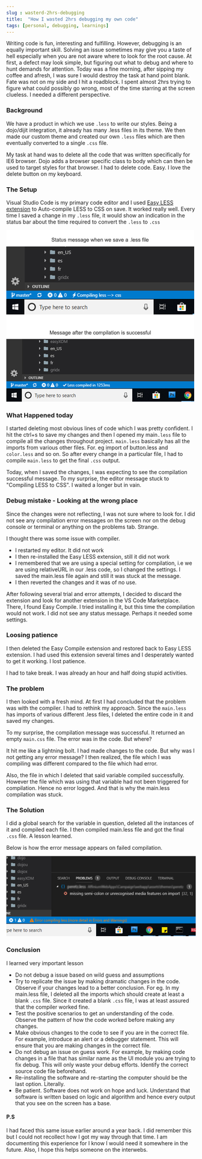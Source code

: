 ```yaml
---
slug : wasterd-2hrs-debugging
title:  "How I wasted 2hrs debugging my own code"
tags: [personal, debugging, learnings]
---
```


Writing code is fun, interesting and fulfilling. However, debugging is an equally important skill. Solving an issue sometimes may give you a taste of hell especially when you are not aware where to look for the root cause. At first, a defect may look simple, but figuring out what to debug and where to hunt demands for attention. Today was a fine morning, after sipping my coffee and afresh, I was sure I would destroy the task at hand point blank. Fate was not on my side and I hit a roadblock. I spent almost 2hrs trying to figure what could possibly go wrong, most of the time starring at the screen clueless. I needed a different perspective.

<!-- truncate -->

### Background

We have a product in which we use `.less` to write our styles. Being a dojo/dijit integration, it already has many .less files in its theme. We then made our custom theme and created our own `.less` files which are then eventually converted to a single `.css` file.

My task at hand was to delete all the code that was written specifically for IE6 browser. Dojo adds a browser specific class to body which can then be used to target styles for that browser. I had to delete code. Easy. I love the delete button on my keyboard.


### The Setup

Visual Studio Code is my primary code editor and I used [Easy LESS extension](https://marketplace.visualstudio.com/items?itemName=mrcrowl.easy-less) to Auto-compile LESS to CSS on save. It worked really well. 
Every time I saved a change in my `.less` file, it would show an indication in the status bar about the time required to convert the `.less` to `.css`

![Visual Studio status bar message](./assets/images/vscode-status-message.jpg)

### What Happened today

I started deleting most obvious lines of code which I was pretty confident. I hit the ctrl+s to save my changes and then I opened my main`.less` file to compile all the changes throughout project. `main.less` basically has all the imports from various other files. For. eg import of button.less and `color.less` and so on. So after every change in a particular file, I had to compile `main.less` to get the final `.css` output. 

Today, when I saved the changes, I was expecting to see the compilation successful message. To my surprise, the editor message stuck to "Compiling LESS to CSS". I waited a longer but in vain.

### Debug mistake - Looking at the wrong place

Since the changes were not reflecting, I was not sure where to look for.
I did not see any compilation error messages on the screen nor on the debug console or terminal or anything on the problems tab. Strange.

I thought there was some issue with compiler.

- I restarted my editor. It did not work
- I then re-installed the Easy LESS extension, still it did not work
- I remembered that we are using a special setting for compilation, i.e we are using relativeURL in our .less code, so I changed the settings. I saved the main.less file again and still it was stuck at the message.
- I then reverted the changes and it was of no use.

After following several trial and error attempts, I decided to discard the extension and look for another extension in the VS Code Marketplace. There, I found Easy Compile. I tried installing it, but this time the compilation would not work. I did not see any status message. Perhaps it needed some settings.

### Loosing patience

I then deleted the Easy Compile extension and restored back to Easy LESS extension. I had used this extension several times and I desperately wanted to get it working. I lost patience.

I had to take break. I was already an hour and half doing stupid activities.

### The problem

I then looked with a fresh mind. At first I had concluded that the problem was with the compiler. I had to rethink my approach. Since the `main.less` has imports of various different .less files, I deleted the entire code in it and saved my changes.

To my surprise, the compilation message was successful. It returned an empty `main.css` file. The error was in the code. But where?

It hit me like a lightning bolt. I had made changes to the code. But why was I not getting any error message? I then realized, the file which I was compiling was different compared to the file which had error.

Also, the file in which I deleted that said variable compiled successfully. However the file which was using that variable had not been triggered for compilation. Hence no error logged. And that is why the main.less compilation was stuck.

### The Solution

I did a global search for the variable in question, deleted all the instances of it and compiled each file. I then compiled main.less file and got the final `.css` file. A lesson learned.

Below is how the error message appears on failed compilation.

![Visual Studio Status Error message](./assets/images/vscode-status-errormessage.jpg)

### Conclusion

I learned very important lesson

- Do not debug a issue based on wild guess and assumptions
- Try to replicate the issue by making dramatic changes in the code. Observe if your changes lead to a better conclusion. For eg. In my main.less file, I deleted all the imports which should create at least a blank `.css` file. Since it created a blank `.css` file, I was at least assured that the compiler worked fine.
- Test the positive scenarios to get an understanding of the code. Observe the pattern of how the code worked before making any changes.
- Make obvious changes to the code to see if you are in the correct file. For example, introduce an alert or a debugger statement. This will ensure that you are making changes in the correct file.
- Do not debug an issue on guess work. For example, by making code changes in a file that has similar name as the UI module you are trying to fix debug. This will only waste your debug efforts. Identify the correct source code file beforehand.
- Re-installing the software and re-starting the computer should be the last option. Literally.
- Be patient. Software does not work on hope and luck. Understand that software is written based on logic and algorithm and hence every output that you see on the screen has a base.


#### P.S
I had faced this same issue earlier around a year back. I did remember this but I could not recollect how I got my way through that time. I am documenting this experience for I know I would need it somewhere in the future. Also, I hope this helps someone on the interwebs.
